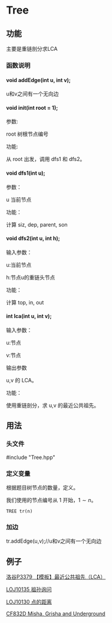 # Tree

## 功能

主要是重链剖分求LCA

### 函数说明

#### void addEdge(int u, int v);

u和v之间有一个无向边

#### void init(int root = 1);

参数:

root 树根节点编号

功能:

从 root 出发，调用 dfs1 和 dfs2。

#### void dfs1(int u);

参数：

u 当前节点

功能：

计算 siz, dep, parent, son

#### void dfs2(int u, int h);

输入参数：

u:当前节点

h:节点u的重链头节点

功能：

计算 top, in, out

#### int lca(int u, int v);

输入参数：

u:节点

v:节点

输出参数

u,v 的 LCA。

功能：

使用重链剖分，求 u,v 的最近公共祖先。




## 用法

### 头文件
#include "Tree.hpp"

### 定义变量

根据题目树节点的数量，定义。

我们使用的节点编号从 $1$ 开始，$1 \sim n$。

```
TREE tr(n)
```

### 加边
tr.addEdge(u,v);//u和v之间有一个无向边




## 例子

[洛谷P3379 【模板】最近公共祖先（LCA）](https://www.luogu.com.cn/record/176136604)

[LOJ10135 祖孙询问](https://loj.ac/s/2153808)

[LOJ10130 点的距离](https://loj.ac/s/2153817)

[CF832D Misha, Grisha and Underground](https://codeforces.com/contest/832/submission/280172968)

